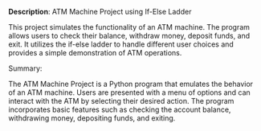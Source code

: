 **Description**: ATM Machine Project using If-Else Ladder

This project simulates the functionality of an ATM machine. The program allows users to check their balance, withdraw money, deposit funds, and exit. It utilizes the if-else ladder to handle different user choices and provides a simple demonstration of ATM operations.

Summary:

The ATM Machine Project is a Python program that emulates the behavior of an ATM machine. Users are presented with a menu of options and can interact with the ATM by selecting their desired action. The program incorporates basic features such as checking the account balance, withdrawing money, depositing funds, and exiting.


